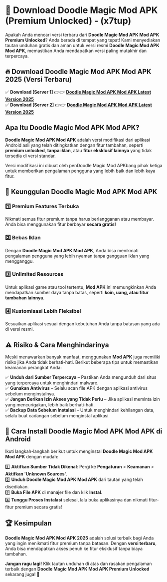 

# 🎯 Download Doodle Magic Mod APK (Premium Unlocked) -  (x7tup) 

Apakah Anda mencari versi terbaru dari **Doodle Magic Mod APK Mod APK Premium Unlocked**? Anda berada di tempat yang tepat! Kami menyediakan tautan unduhan gratis dan aman untuk versi resmi **Doodle Magic Mod APK Mod APK**, memastikan Anda mendapatkan versi paling mutakhir dan terpercaya.

## 🔥 Download Doodle Magic Mod APK Mod APK 2025 (Versi Terbaru)

✅ **Download [Server 1]** 👉👉 [**Doodle Magic Mod APK Mod APK Latest Version 2025**](https://apkcomod.com?title=Doodle_Magic_Mod_APK)  
✅ **Download [Server 2]** 👉👉 [**Doodle Magic Mod APK Mod APK Latest Version 2025**](https://apkcomod.com?title=Doodle_Magic_Mod_APK)  

## Apa Itu Doodle Magic Mod APK Mod APK?

**Doodle Magic Mod APK Mod APK** adalah versi modifikasi dari aplikasi Android asli yang telah ditingkatkan dengan fitur tambahan, seperti **premium unlocked**, **tanpa iklan**, atau **fitur eksklusif lainnya** yang tidak tersedia di versi standar.

Versi modifikasi ini dibuat oleh penDoodle Magic Mod APKbang pihak ketiga untuk memberikan pengalaman pengguna yang lebih baik dan lebih kaya fitur.

## 🎯 Keunggulan Doodle Magic Mod APK Mod APK

### 1️⃣ Premium Features Terbuka
Nikmati semua fitur premium tanpa harus berlangganan atau membayar. Anda bisa menggunakan fitur berbayar **secara gratis!**

### 2️⃣ Bebas Iklan
Dengan **Doodle Magic Mod APK Mod APK**, Anda bisa menikmati pengalaman pengguna yang lebih nyaman tanpa gangguan iklan yang mengganggu.

### 3️⃣ Unlimited Resources
Untuk aplikasi game atau tool tertentu, **Mod APK** ini memungkinkan Anda mendapatkan sumber daya tanpa batas, seperti **koin, uang, atau fitur tambahan lainnya**.

### 4️⃣ Kustomisasi Lebih Fleksibel
Sesuaikan aplikasi sesuai dengan kebutuhan Anda tanpa batasan yang ada di versi resmi.

## ⚠️ Risiko & Cara Menghindarinya

Meski menawarkan banyak manfaat, menggunakan **Mod APK** juga memiliki risiko jika Anda tidak berhati-hati. Berikut beberapa tips untuk memastikan keamanan perangkat Anda:

✅ **Unduh dari Sumber Terpercaya** – Pastikan Anda mengunduh dari situs yang terpercaya untuk menghindari malware.  
✅ **Gunakan Antivirus** – Selalu scan file APK dengan aplikasi antivirus sebelum menginstalnya.  
✅ **Jangan Berikan Izin Akses yang Tidak Perlu** – Jika aplikasi meminta izin yang mencurigakan, lebih baik berhati-hati.  
✅ **Backup Data Sebelum Instalasi** – Untuk menghindari kehilangan data, selalu buat cadangan sebelum menginstal aplikasi.

## 📌 Cara Install Doodle Magic Mod APK Mod APK di Android

Ikuti langkah-langkah berikut untuk menginstal **Doodle Magic Mod APK Mod APK** dengan mudah:

1️⃣ **Aktifkan Sumber Tidak Dikenal**: Pergi ke **Pengaturan** > **Keamanan** > **Aktifkan 'Unknown Sources'**.  
2️⃣ **Unduh Doodle Magic Mod APK Mod APK** dari tautan yang telah disediakan.  
3️⃣ **Buka File APK** di manajer file dan klik **Instal**.  
4️⃣ **Tunggu Proses Instalasi** selesai, lalu buka aplikasinya dan nikmati fitur-fitur premium secara gratis!

## 🏆 Kesimpulan

**Doodle Magic Mod APK Mod APK 2025** adalah solusi terbaik bagi Anda yang ingin menikmati fitur premium tanpa batasan. Dengan **versi terbaru**, Anda bisa mendapatkan akses penuh ke fitur eksklusif tanpa biaya tambahan.

**Jangan ragu lagi!** Klik tautan unduhan di atas dan rasakan pengalaman terbaik dengan **Doodle Magic Mod APK Mod APK Premium Unlocked** sekarang juga! 🚀

